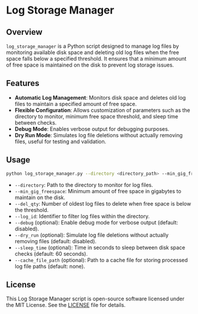 # Log Storage Manager

## Overview

`log_storage_manager` is a Python script designed to manage log files by monitoring available disk space and deleting old log files when the free space falls below a specified threshold. It ensures that a minimum amount of free space is maintained on the disk to prevent log storage issues.

## Features

- **Automatic Log Management**: Monitors disk space and deletes old log files to maintain a specified amount of free space.
- **Flexible Configuration**: Allows customization of parameters such as the directory to monitor, minimum free space threshold, and sleep time between checks.
- **Debug Mode**: Enables verbose output for debugging purposes.
- **Dry Run Mode**: Simulates log file deletions without actually removing files, useful for testing and validation.

## Usage

```sh
python log_storage_manager.py --directory <directory_path> --min_gig_freespace <min_gig_freespace> --del_qty <del_qty> --log_id <log_id> [--debug] [--dry_run] [--sleep_time <sleep_time>] [--cache_file_path <cache_file_path>]
```

- `--directory`: Path to the directory to monitor for log files.
- `--min_gig_freespace`: Minimum amount of free space in gigabytes to maintain on the disk.
- `--del_qty`: Number of oldest log files to delete when free space is below the threshold.
- `--log_id`: Identifier to filter log files within the directory.
- `--debug` (optional): Enable debug mode for verbose output (default: disabled).
- `--dry_run` (optional): Simulate log file deletions without actually removing files (default: disabled).
- `--sleep_time` (optional): Time in seconds to sleep between disk space checks (default: 60 seconds).
- `--cache_file_path` (optional): Path to a cache file for storing processed log file paths (default: none).

## License

This Log Storage Manager script is open-source software licensed under the MIT License. See the [LICENSE](LICENSE) file for details.

